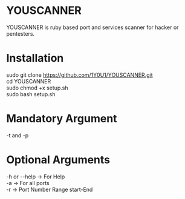 # YOUSCANNER

YOUSCANNER is ruby based port and services scanner for hacker or pentesters.

# Installation
sudo git clone https://github.com/1Y0U1/YOUSCANNER.git <br>
cd YOUSCANNER <br>
sudo chmod +x setup.sh <br>
sudo bash setup.sh <br>

# Mandatory Argument
-t  and -p   <br>

# Optional Arguments

-h or --help -> For Help <br>
-a  -> For all ports  <br>
-r  -> Port Number Range start-End

